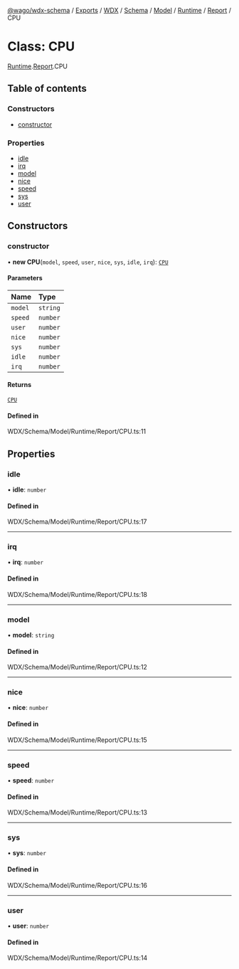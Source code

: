 [@wago/wdx-schema](../README.md) / [Exports](../modules.md) / [WDX](../modules/WDX.md) / [Schema](../modules/WDX.Schema.md) / [Model](../modules/WDX.Schema.Model.md) / [Runtime](../modules/WDX.Schema.Model.Runtime.md) / [Report](../modules/WDX.Schema.Model.Runtime.Report.md) / CPU

# Class: CPU

[Runtime](../modules/WDX.Schema.Model.Runtime.md).[Report](../modules/WDX.Schema.Model.Runtime.Report.md).CPU

## Table of contents

### Constructors

- [constructor](WDX.Schema.Model.Runtime.Report.CPU.md#constructor)

### Properties

- [idle](WDX.Schema.Model.Runtime.Report.CPU.md#idle)
- [irq](WDX.Schema.Model.Runtime.Report.CPU.md#irq)
- [model](WDX.Schema.Model.Runtime.Report.CPU.md#model)
- [nice](WDX.Schema.Model.Runtime.Report.CPU.md#nice)
- [speed](WDX.Schema.Model.Runtime.Report.CPU.md#speed)
- [sys](WDX.Schema.Model.Runtime.Report.CPU.md#sys)
- [user](WDX.Schema.Model.Runtime.Report.CPU.md#user)

## Constructors

### constructor

• **new CPU**(`model`, `speed`, `user`, `nice`, `sys`, `idle`, `irq`): [`CPU`](WDX.Schema.Model.Runtime.Report.CPU.md)

#### Parameters

| Name | Type |
| :------ | :------ |
| `model` | `string` |
| `speed` | `number` |
| `user` | `number` |
| `nice` | `number` |
| `sys` | `number` |
| `idle` | `number` |
| `irq` | `number` |

#### Returns

[`CPU`](WDX.Schema.Model.Runtime.Report.CPU.md)

#### Defined in

WDX/Schema/Model/Runtime/Report/CPU.ts:11

## Properties

### idle

• **idle**: `number`

#### Defined in

WDX/Schema/Model/Runtime/Report/CPU.ts:17

___

### irq

• **irq**: `number`

#### Defined in

WDX/Schema/Model/Runtime/Report/CPU.ts:18

___

### model

• **model**: `string`

#### Defined in

WDX/Schema/Model/Runtime/Report/CPU.ts:12

___

### nice

• **nice**: `number`

#### Defined in

WDX/Schema/Model/Runtime/Report/CPU.ts:15

___

### speed

• **speed**: `number`

#### Defined in

WDX/Schema/Model/Runtime/Report/CPU.ts:13

___

### sys

• **sys**: `number`

#### Defined in

WDX/Schema/Model/Runtime/Report/CPU.ts:16

___

### user

• **user**: `number`

#### Defined in

WDX/Schema/Model/Runtime/Report/CPU.ts:14
